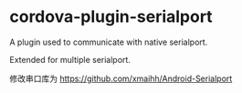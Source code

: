 # cordova-plugin-serialport
A plugin used to communicate with native serialport.

Extended for multiple serialport.

修改串口库为 https://github.com/xmaihh/Android-Serialport
